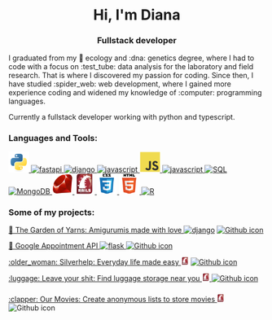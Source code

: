 <h1 align="center">Hi, I'm Diana</h1>
<h3 align="center">Fullstack developer</h3>
<p>I graduated from my 🌱 ecology and :dna: genetics degree, where I had to code with a focus on :test_tube: data analysis for the laboratory and field research. That is where I discovered my passion for coding. Since then, I have studied :spider_web: web development, where I gained more experience coding and widened my knowledge of :computer: programming languages.</p>
<p>Currently a fullstack developer working with python and typescript.</p>

<h3 align="left">Languages and Tools:</h3>
<p align="left"> 
  <a href="https://www.python.org" target="_blank" rel="noreferrer"> <img src="https://raw.githubusercontent.com/devicons/devicon/master/icons/python/python-original.svg" alt="python" width="40" height="40"/> </a> 
  <a href="https://fastapi.tiangolo.com/" target="_blank" rel="noreferrer"> <img src="https://cdn.worldvectorlogo.com/logos/fastapi.svg" alt="fastapi" width="40" height="40"/> </a>
  <a href="https://www.djangoproject.com/" target="_blank" rel="noreferrer"> <img src="https://cdn.worldvectorlogo.com/logos/django.svg" alt="django" width="40" height="40"/> </a>
  <a href="https://www.typescriptlang.org/" target="_blank" rel="noreferrer"> <img src="https://upload.wikimedia.org/wikipedia/commons/thumb/4/4c/Typescript_logo_2020.svg/1200px-Typescript_logo_2020.svg.png" alt="javascript" width="40" height="40"/> </a> 
  <a href="https://developer.mozilla.org/en-US/docs/Web/JavaScript" target="_blank" rel="noreferrer"> <img src="https://raw.githubusercontent.com/devicons/devicon/master/icons/javascript/javascript-original.svg" alt="javascript" width="40" height="40"/> </a> 
  <a href="https://reactjs.org/" target="_blank" rel="noreferrer"> <img src="https://upload.wikimedia.org/wikipedia/commons/thumb/a/a7/React-icon.svg/862px-React-icon.svg.png" alt="javascript" width="40" height="40"/> </a> 
  <a href="https://dev.mysql.com/doc/" target="_blank" rel="noreferrer"> <img src="https://img2.freepng.es/20180516/fzw/kisspng-microsoft-sql-server-stored-procedure-table-query-5afc611bdb7bb5.327615301526489371899.jpg" alt="SQL" width="40" height="40"/> </a> 
  <a href="https://www.mongodb.com/" target="_blank" rel="noreferrer"> <img src="https://cdn.iconscout.com/icon/free/png-256/mongodb-5-1175140.png" alt="MongoDB" width="40" height="40"/> </a>
  <a href="https://www.ruby-lang.org/en/" target="_blank" rel="noreferrer"> <img src="https://raw.githubusercontent.com/devicons/devicon/master/icons/ruby/ruby-original.svg" alt="ruby" width="40" height="40"/> </a> 
  <a href="https://rubyonrails.org" target="_blank" rel="noreferrer"> <img src="https://raw.githubusercontent.com/devicons/devicon/master/icons/rails/rails-original-wordmark.svg" alt="rails" width="40" height="40"/> </a> 
  <a href="https://www.w3schools.com/css/" target="_blank" rel="noreferrer"> <img src="https://raw.githubusercontent.com/devicons/devicon/master/icons/css3/css3-original-wordmark.svg" alt="css3" width="40" height="40"/> </a> 
  <a href="https://www.w3.org/html/" target="_blank" rel="noreferrer"> <img src="https://raw.githubusercontent.com/devicons/devicon/master/icons/html5/html5-original-wordmark.svg" alt="html5" width="40" height="40"/> </a> 
  <a href="https://www.r-project.org/about.html" target="_blank" rel="noreferrer"> <img src="https://upload.wikimedia.org/wikipedia/commons/thumb/1/1b/R_logo.svg/1200px-R_logo.svg.png" alt="R" width="40" height="40"/> </a> </p>

<h3 align="left">Some of my projects:</h3>


<p><a href="https://www.thegardenofyarns.com/amigurumis/" target="_blank" rel="noreferrer">🧶 The Garden of Yarns: Amigurumis made with love <img src="https://cdn.worldvectorlogo.com/logos/django.svg" alt="django" width="15" height="15" style="object-fit: scale-down;"/></a> <a href="https://github.com/Dpbaia/django-the-garden-of-yarns" target="_blank" rel="noreferrer"><img src="https://upload.wikimedia.org/wikipedia/commons/9/91/Octicons-mark-github.svg" alt="Github icon" width="18" height="18"/></a></p>

<p><a href="https://github.com/Dpbaia/flask-calendar-integration" target="_blank" rel="noreferrer">📅 Google Appointment API <img src="https://cdn.worldvectorlogo.com/logos/flask.svg" alt="flask" width="15" height="15"/> <img src="https://upload.wikimedia.org/wikipedia/commons/9/91/Octicons-mark-github.svg" alt="Github icon" width="18" height="18"/></a></p>

<p><a href="https://github.com/mhuylebroeck/silverhelp" target="_blank" rel="noreferrer">:older_woman: Silverhelp: Everyday life made easy <img src="https://raw.githubusercontent.com/devicons/devicon/master/icons/rails/rails-original-wordmark.svg" alt="rails" width="15" height="15"/></a> <a href="https://github.com/mhuylebroeck/silverhelp" target="_blank" rel="noreferrer"><img src="https://upload.wikimedia.org/wikipedia/commons/9/91/Octicons-mark-github.svg" alt="Github icon" width="18" height="18"/></a></p>

<p><a href="https://github.com/martigirocorcoll/leave-your-shit" target="_blank" rel="noreferrer">:luggage: Leave your shit: Find luggage storage near you <img src="https://raw.githubusercontent.com/devicons/devicon/master/icons/rails/rails-original-wordmark.svg" alt="rails" width="15" height="15"/> <img src="https://upload.wikimedia.org/wikipedia/commons/9/91/Octicons-mark-github.svg" alt="Github icon" width="18" height="18"/></a></p>

<p><a href="https://github.com/Dpbaia/rails-watch-list" target="_blank" rel="noreferrer">:clapper: Our Movies: Create anonymous lists to store movies <img src="https://raw.githubusercontent.com/devicons/devicon/master/icons/rails/rails-original-wordmark.svg" alt="rails" width="15" height="15"/></a> <svg xmlns="http://www.w3.org/2000/svg" width="24" height="24" viewBox="0 0 24 24"> <a href="https://github.com/Dpbaia/rails-watch-list" target="_blank" rel="noreferrer"><img src="https://upload.wikimedia.org/wikipedia/commons/9/91/Octicons-mark-github.svg" alt="Github icon" width="18" height="18"/></a> </p>

